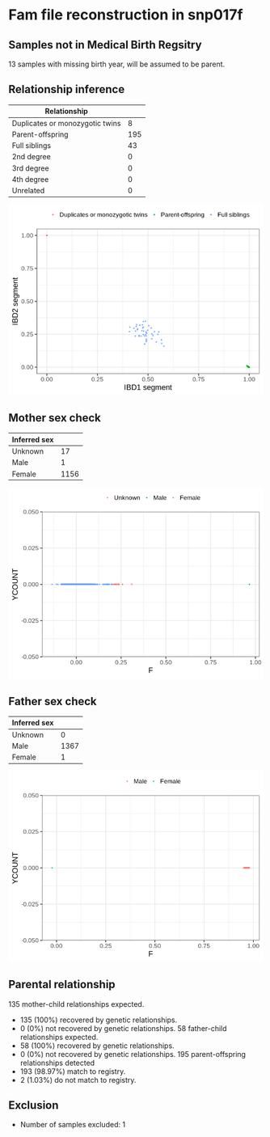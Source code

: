 # Fam file reconstruction in snp017f
## Samples not in Medical Birth Regsitry
13 samples with missing birth year, will be assumed to be parent.
## Relationship inference
| Relationship |   |
| ------------ | - |
| Duplicates or monozygotic twins| 8 |
| Parent-offspring| 195 |
| Full siblings| 43 |
| 2nd degree| 0 |
| 3rd degree| 0 |
| 4th degree| 0 |
| Unrelated| 0 |

![](fam_reconstruction/ibd_plot.png)
## Mother sex check
| Inferred sex |   |
| ------------ | - |
| Unknown | 17 |
| Male | 1 |
| Female | 1156 |

![](fam_reconstruction/mother_sex_plot.png)
## Father sex check
| Inferred sex |   |
| ------------ | - |
| Unknown | 0 |
| Male | 1367 |
| Female | 1 |

![](fam_reconstruction/father_sex_plot.png)
## Parental relationship
135 mother-child relationships expected.
- 135 (100%) recovered by genetic relationships.
- 0 (0%) not recovered by genetic relationships.
58 father-child relationships expected.
- 58 (100%) recovered by genetic relationships.
- 0 (0%) not recovered by genetic relationships.
195 parent-offspring relationships detected
- 193 (98.97%) match to registry.
- 2 (1.03%) do not match to registry.
## Exclusion
- Number of samples excluded: 1
